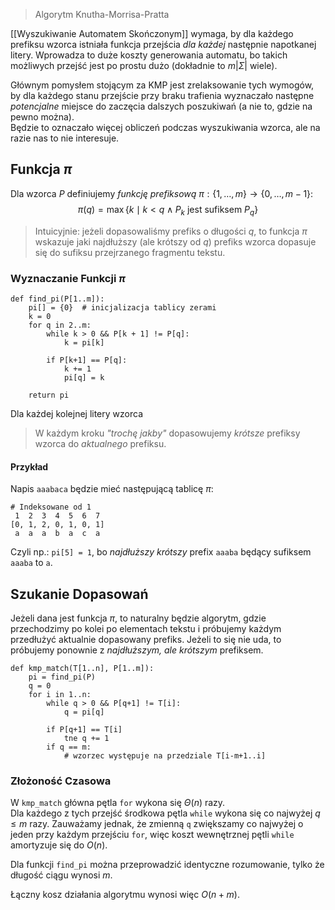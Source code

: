 > Algorytm Knutha-Morrisa-Pratta

[[Wyszukiwanie Automatem Skończonym]] wymaga, by dla każdego prefiksu wzorca istniała funkcja przejścia *dla każdej* następnie napotkanej litery. Wprowadza to duże koszty generowania automatu, bo takich możliwych przejść jest po prostu dużo (dokładnie to $m|\Sigma|$ wiele).

Głównym pomysłem stojącym za KMP jest zrelaksowanie tych wymogów, by dla każdego stanu przejście przy braku trafienia wyznaczało następne *potencjalne* miejsce do zaczęcia dalszych poszukiwań (a nie to, gdzie na pewno można).  
Będzie to oznaczało więcej obliczeń podczas wyszukiwania wzorca, ale na razie nas to nie interesuje.

## Funkcja $\pi$

Dla wzorca $P$ definiujemy *funkcję prefiksową* $\pi : \{1,\dots,m\} \to \{0,\dots,m-1\}$:
$$
\pi(q) = \max\{k \mid k < q \land P_{k} \text{ jest sufiksem } P_{q}\}
$$
> Intuicyjnie: jeżeli dopasowaliśmy prefiks o długości $q$, to funkcja $\pi$ wskazuje jaki najdłuższy (ale krótszy od $q$) prefiks wzorca dopasuje się do sufiksu przejrzanego fragmentu tekstu.

### Wyznaczanie Funkcji $\pi$

```
def find_pi(P[1..m]):
	pi[] = {0}  # inicjalizacja tablicy zerami
	k = 0
	for q in 2..m:
		while k > 0 && P[k + 1] != P[q]:
			k = pi[k]
		
		if P[k+1] == P[q]:
			k += 1
			pi[q] = k
	
	return pi
```
Dla każdej kolejnej litery wzorca 

> W każdym kroku *"trochę jakby"* dopasowujemy *krótsze* prefiksy wzorca do *aktualnego* prefiksu.

#### Przykład

Napis `aaabaca` będzie mieć następującą tablicę $\pi$:
```
# Indeksowane od 1
 1  2  3  4  5  6  7
[0, 1, 2, 0, 1, 0, 1]
 a  a  a  b  a  c  a
```

Czyli np.: `pi[5] = 1`, bo *najdłuższy krótszy* prefix `aaaba` będący sufiksem `aaaba` to `a`.

## Szukanie Dopasowań

Jeżeli dana jest funkcja $\pi$, to naturalny będzie algorytm, gdzie przechodzimy po kolei po elementach tekstu i próbujemy każdym przedłużyć aktualnie dopasowany prefiks. Jeżeli to się nie uda, to próbujemy ponownie z *najdłuższym, ale krótszym* prefiksem.

```
def kmp_match(T[1..n], P[1..m]):
	pi = find_pi(P)
	q = 0
	for i in 1..n:
		while q > 0 && P[q+1] != T[i]:
			q = pi[q]
		
		if P[q+1] == T[i]
			tne q += 1
		if q == m:
			# wzorzec występuje na przedziale T[i-m+1..i]
```

### Złożoność Czasowa

W `kmp_match` główna pętla `for` wykona się $\Theta(n)$ razy.  
Dla każdego z tych przejść środkowa pętla `while` wykona się co najwyżej $q\le m$ razy.   Zauważamy jednak, że zmienną `q` zwiększamy co najwyżej o jeden przy każdym przejściu `for`, więc koszt wewnętrznej pętli `while` amortyzuje się do $O(n)$.

Dla funkcji `find_pi` można przeprowadzić identyczne rozumowanie, tylko że długość ciągu wynosi $m$.

Łączny kosz działania algorytmu wynosi więc $O(n + m)$.